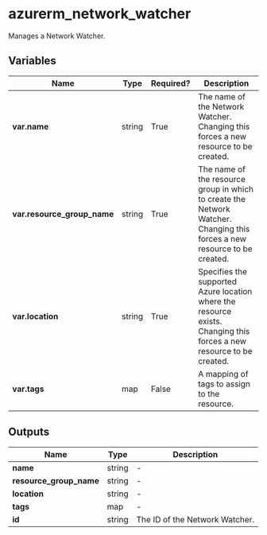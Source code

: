 # azurerm_network_watcher

Manages a Network Watcher.

## Variables

| Name | Type | Required? |  Description |
| ---- | ---- | --------- |  ----------- |
| **var.name** | string | True | The name of the Network Watcher. Changing this forces a new resource to be created. | 
| **var.resource_group_name** | string | True | The name of the resource group in which to create the Network Watcher. Changing this forces a new resource to be created. | 
| **var.location** | string | True | Specifies the supported Azure location where the resource exists. Changing this forces a new resource to be created. | 
| **var.tags** | map | False | A mapping of tags to assign to the resource. | 



## Outputs

| Name | Type | Description |
| ---- | ---- | --------- | 
| **name** | string  | - | 
| **resource_group_name** | string  | - | 
| **location** | string  | - | 
| **tags** | map  | - | 
| **id** | string  | The ID of the Network Watcher. | 